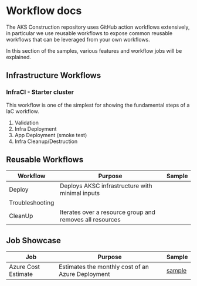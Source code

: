 # Workflow docs

The AKS Construction repository uses GitHub action workflows extensively, in particular we use reusable workflows to expose common reusable workflows that can be leveraged from your own workflows.

In this section of the samples, various features and workflow jobs will be explained.

## Infrastructure Workflows

### InfraCI - Starter cluster

This workflow is one of the simplest for showing the fundamental steps of a IaC workflow.

1. Validation
1. Infra Deployment
1. App Deployment (smoke test)
1. Infra Cleanup/Destruction

## Reusable Workflows

Workflow | Purpose | Sample
-------- | ------- | ------
Deploy | Deploys AKSC infrastructure with minimal inputs |
Troubleshooting | |
CleanUp | Iterates over a resource group and removes all resources

## Job Showcase

Job | Purpose | Sample
--- | ------- | ------
Azure Cost Estimate | Estimates the monthly cost of an Azure Deployment | [sample](azureCostEstimator.md)
